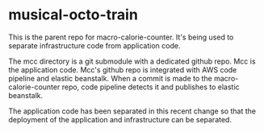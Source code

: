 # musical-octo-train
This is the parent repo for macro-calorie-counter.
It's being used to separate infrastructure code from application code.

The mcc directory is a git submodule with a dedicated github repo.
Mcc is the application code.
Mcc's github repo is integrated with AWS code pipeline and elastic beanstalk.
When a commit is made to the macro-calorie-counter repo,
code pipeline detects it and publishes to elastic beanstalk.

The application code has been separated in this recent change so that the deployment of the application and infrastructure can be separated.